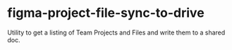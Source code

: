# figma-project-file-sync-to-drive
Utility to get a listing of Team Projects and Files and write them to a shared doc. 
